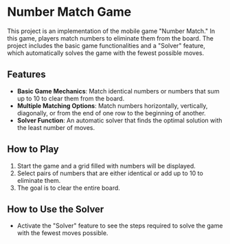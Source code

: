 # Number Match Game

This project is an implementation of the mobile game "Number Match." In this game, players match numbers to eliminate them from the board. The project includes the basic game functionalities and a "Solver" feature, which automatically solves the game with the fewest possible moves.

## Features
- **Basic Game Mechanics**: Match identical numbers or numbers that sum up to 10 to clear them from the board.
- **Multiple Matching Options**: Match numbers horizontally, vertically, diagonally, or from the end of one row to the beginning of another.
- **Solver Function**: An automatic solver that finds the optimal solution with the least number of moves.

## How to Play
1. Start the game and a grid filled with numbers will be displayed.
2. Select pairs of numbers that are either identical or add up to 10 to eliminate them.
3. The goal is to clear the entire board.

## How to Use the Solver
- Activate the "Solver" feature to see the steps required to solve the game with the fewest moves possible.
